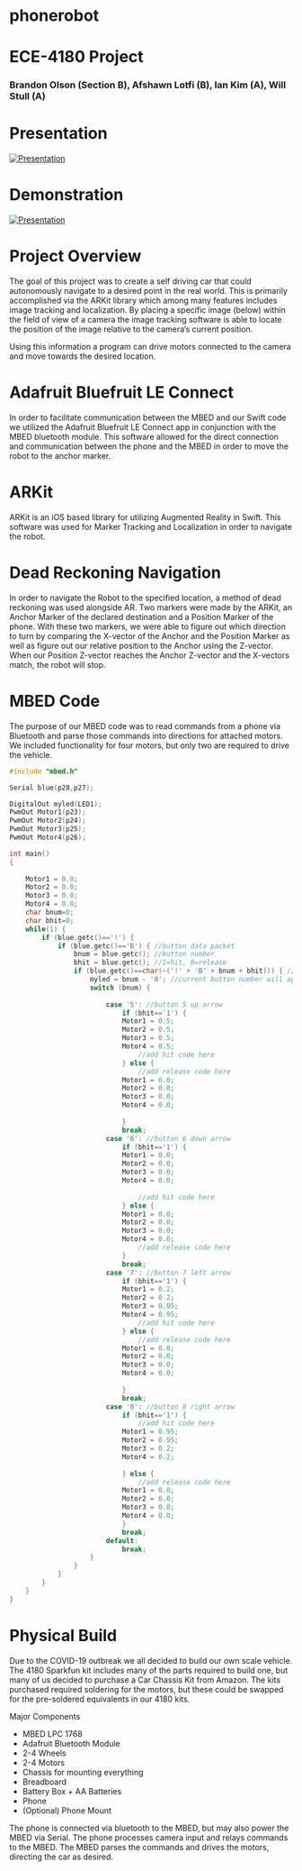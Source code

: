 # phonerobot
# ECE-4180 Project
### Brandon Olson (Section B), Afshawn Lotfi (B), Ian Kim (A), Will Stull (A)

# Presentation
[![Presentation]()](https://youtu.be/N7F6d9_lkUI)

# Demonstration
[![Presentation]()](https://youtu.be/aPNwgx1q9cE)



# Project Overview
The goal of this project was to create a self driving car that could autonomously navigate to a desired point in the real world. This is primarily accomplished via the ARKit library which among many features includes image tracking and localization. By placing a specific image (below) within the field of view of a camera the image tracking software is able to locate the position of the image relative to the camera’s current position.  

Using this information a program can drive motors connected to the camera and move towards the desired location.

# Adafruit Bluefruit LE Connect

In order to facilitate communication between the MBED and our Swift code we utilized the Adafruit Bluefruit LE Connect app in conjunction with the MBED bluetooth module. This software allowed for the direct connection and communication between the phone and the MBED in order to move the robot to the anchor marker.

# ARKit
ARKit is an iOS based library for utilizing Augmented Reality in Swift. This software was used for Marker Tracking and Localization in order to navigate the robot. 

# Dead Reckoning Navigation

In order to navigate the Robot to the specified location, a method of dead reckoning was used alongside AR. Two markers were made by the ARKit, an Anchor Marker of the declared destination and a Position Marker of the phone. With these two markers, we were able to figure out which direction to turn by comparing the X-vector of the Anchor and the Position Marker as well as figure out our relative position to the Anchor using the Z-vector. When our Position Z-vector reaches the Anchor Z-vector and the X-vectors match, the robot will stop.

# MBED Code
The purpose of our MBED code was to read commands from a phone via Bluetooth and parse those commands into directions for attached motors. We included functionality for four motors, but only two are required to drive the vehicle.

```c++
#include "mbed.h"

Serial blue(p28,p27);

DigitalOut myled(LED1);
PwmOut Motor1(p23);
PwmOut Motor2(p24);
PwmOut Motor3(p25);
PwmOut Motor4(p26);

int main()
{
    
	Motor1 = 0.0;
	Motor2 = 0.0;
	Motor3 = 0.0;
	Motor4 = 0.0;
	char bnum=0;
	char bhit=0;
	while(1) {
    	if (blue.getc()=='!') {
        	if (blue.getc()=='B') { //button data packet
            	bnum = blue.getc(); //button number
            	bhit = blue.getc(); //1=hit, 0=release
            	if (blue.getc()==char(~('!' + 'B' + bnum + bhit))) { //checksum OK?
                	myled = bnum - '0'; //current button number will appear on LEDs
                	switch (bnum) {
                  	 
                    	case '5': //button 5 up arrow
                        	if (bhit=='1') {
                          	Motor1 = 0.5;
                          	Motor2 = 0.5;
                          	Motor3 = 0.5;
                          	Motor4 = 0.5;
                            	//add hit code here
                        	} else {
                            	//add release code here
                          	Motor1 = 0.0;
                          	Motor2 = 0.0;
                          	Motor3 = 0.0;
                          	Motor4 = 0.0;
                           	 
                        	}
                        	break;
                    	case '6': //button 6 down arrow
                        	if (bhit=='1') {
                          	Motor1 = 0.0;
                          	Motor2 = 0.0;
                          	Motor3 = 0.0;
                          	Motor4 = 0.0;
                           	 
                            	//add hit code here
                        	} else {
                          	Motor1 = 0.0;
                          	Motor2 = 0.0;
                          	Motor3 = 0.0;
                          	Motor4 = 0.0;
                            	//add release code here
                        	}
                        	break;
                    	case '7': //button 7 left arrow
                        	if (bhit=='1') {
                          	Motor1 = 0.2;
                          	Motor2 = 0.2;
                          	Motor3 = 0.95;
                          	Motor4 = 0.95;
                            	//add hit code here
                        	} else {
                            	//add release code here
                          	Motor1 = 0.0;
                          	Motor2 = 0.0;
                          	Motor3 = 0.0;
                          	Motor4 = 0.0;
                           	 
                        	}
                        	break;
                    	case '8': //button 8 right arrow
                        	if (bhit=='1') {
                            	//add hit code here
                          	Motor1 = 0.95;
                          	Motor2 = 0.95;
                          	Motor3 = 0.2;
                          	Motor4 = 0.2;
                           	 
                        	} else {
                            	//add release code here
                          	Motor1 = 0.0;
                          	Motor2 = 0.0;
                          	Motor3 = 0.0;
                          	Motor4 = 0.0;
                        	}
                        	break;
                    	default:
                        	break;
                	}
            	}
        	}
    	}
	}
}
```

# Physical Build
Due to the COVID-19 outbreak we all decided to build our own scale vehicle. The 4180 Sparkfun kit includes many of the parts required to build one, but many of us decided to purchase a Car Chassis Kit from Amazon.
The kits purchased required soldering for the motors, but these could be swapped for the pre-soldered equivalents in our 4180 kits.

Major Components
* MBED LPC 1768
* Adafruit Bluetooth Module
* 2-4 Wheels
* 2-4 Motors
* Chassis for mounting everything
* Breadboard
* Battery Box + AA Batteries
* Phone
* (Optional) Phone Mount

The phone is connected via bluetooth to the MBED, but may also power the MBED via Serial. The phone processes camera input and relays commands to the MBED. The MBED parses the commands and drives the motors, directing the car as desired.

